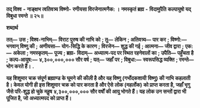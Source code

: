  **तद् विश्व** **-** **नाङ्क्षभ त्वतिवत्र्य विष्णो-** **रणीयसा विरजेनात्मनैक: ।** **नमस्कृतं ब्रह्म** **-** **विदामुपैति** **कल्पायुषो यद् विबुधा रमन्ते ॥ २५॥** 

**शब्दार्थ** 

**तत्—** **उस** **; विश्व-नाभिम्—** **विराट पुरुष की नाभि को** **; तु—** **लेकिन** **; अतिवत्र्य—** **पार कर** **; विष्णो:—** **भगवान् विष्णु की** **;** **अणीयसा—** **योग-सिद्धि के कारण** **; विरजेन—** **शुद्ध की गई** **; आत्मना—** **जीव द्वारा** **; एक:—** **अकेला** **; नमस्कृतम्—** **पूज्य** **; ब्रह्म-** **विदाम्—** **अध्यात्म-पद पर स्थित रहनेवालों का** **; उपैति—** **पहुँचता है** **; कल्प-आयुष:—** **४,३००,०००,००० सौर वर्ष** **; यत्—** **जहाँ** **पर** **; विबुधा:—** **स्वरूपसिद्ध व्यक्ति** **; रमन्ते—** **भोग करते हैं।** **.** 

**यह शिशुमार चक्र संपूर्ण ब्रह्माण्ड के घूमने की कीली है और यह विष्णु (गर्भोदकशायी** **विष्णु) की नाभि कहलाती है। केवल योगी ही इस शिशुमार चक्र को पार करता है और ऐसे** **लोक (महर्लोक) को प्राप्त करता है, जहाँ भृगु जैसे परि-शुद्ध हो चुके महॢष** **४,३००,०००,००० सौर वर्षों की आयु भोगते हैं। यह लोक उन सन्तों द्वारा भी पूजित है, जो** **अध्यात्मपद को प्राप्त हैं।** 